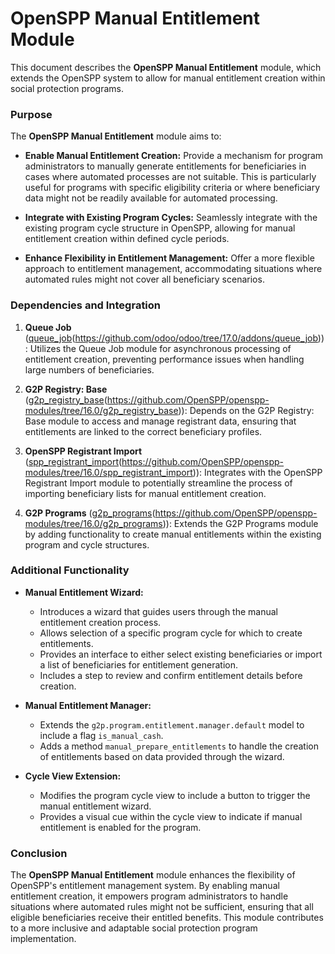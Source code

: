 # OpenSPP Manual Entitlement Module

This document describes the **OpenSPP Manual Entitlement** module, which extends the OpenSPP system to allow for manual entitlement creation within social protection programs. 

### Purpose

The **OpenSPP Manual Entitlement** module aims to:

* **Enable Manual Entitlement Creation:** Provide a mechanism for program administrators to manually generate entitlements for beneficiaries in cases where automated processes are not suitable. This is particularly useful for programs with specific eligibility criteria or where beneficiary data might not be readily available for automated processing.

* **Integrate with Existing Program Cycles:**  Seamlessly integrate with the existing program cycle structure in OpenSPP, allowing for manual entitlement creation within defined cycle periods.

* **Enhance Flexibility in Entitlement Management:**  Offer a more flexible approach to entitlement management, accommodating situations where automated rules might not cover all beneficiary scenarios. 

### Dependencies and Integration

1. **Queue Job** ([queue_job](queue_job)(https://github.com/odoo/odoo/tree/17.0/addons/queue_job)): Utilizes the Queue Job module for asynchronous processing of entitlement creation, preventing performance issues when handling large numbers of beneficiaries.

2. **G2P Registry: Base** ([g2p_registry_base](g2p_registry_base)(https://github.com/OpenSPP/openspp-modules/tree/16.0/g2p_registry_base)):  Depends on the G2P Registry: Base module to access and manage registrant data, ensuring that entitlements are linked to the correct beneficiary profiles.

3. **OpenSPP Registrant Import** ([spp_registrant_import](spp_registrant_import)(https://github.com/OpenSPP/openspp-modules/tree/16.0/spp_registrant_import)): Integrates with the OpenSPP Registrant Import module to potentially streamline the process of importing beneficiary lists for manual entitlement creation. 

4. **G2P Programs** ([g2p_programs](g2p_programs)(https://github.com/OpenSPP/openspp-modules/tree/16.0/g2p_programs)):  Extends the G2P Programs module by adding functionality to create manual entitlements within the existing program and cycle structures.

### Additional Functionality

* **Manual Entitlement Wizard:** 
    * Introduces a wizard that guides users through the manual entitlement creation process.
    * Allows selection of a specific program cycle for which to create entitlements.
    * Provides an interface to either select existing beneficiaries or import a list of beneficiaries for entitlement generation.
    * Includes a step to review and confirm entitlement details before creation.

* **Manual Entitlement Manager:**
    * Extends the `g2p.program.entitlement.manager.default` model to include a flag `is_manual_cash`.
    * Adds a method `manual_prepare_entitlements` to handle the creation of entitlements based on data provided through the wizard.

* **Cycle View Extension:**
    * Modifies the program cycle view to include a button to trigger the manual entitlement wizard.
    * Provides a visual cue within the cycle view to indicate if manual entitlement is enabled for the program. 

### Conclusion

The **OpenSPP Manual Entitlement** module enhances the flexibility of OpenSPP's entitlement management system. By enabling manual entitlement creation, it empowers program administrators to handle situations where automated rules might not be sufficient, ensuring that all eligible beneficiaries receive their entitled benefits.  This module contributes to a more inclusive and adaptable social protection program implementation. 
